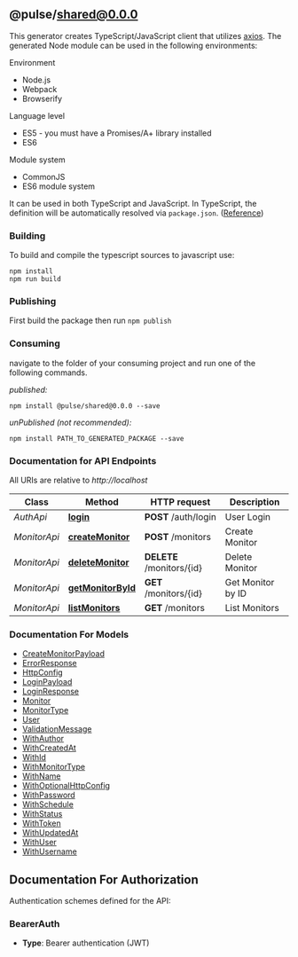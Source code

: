 ## @pulse/shared@0.0.0

This generator creates TypeScript/JavaScript client that utilizes [axios](https://github.com/axios/axios). The generated Node module can be used in the following environments:

Environment
* Node.js
* Webpack
* Browserify

Language level
* ES5 - you must have a Promises/A+ library installed
* ES6

Module system
* CommonJS
* ES6 module system

It can be used in both TypeScript and JavaScript. In TypeScript, the definition will be automatically resolved via `package.json`. ([Reference](https://www.typescriptlang.org/docs/handbook/declaration-files/consumption.html))

### Building

To build and compile the typescript sources to javascript use:
```
npm install
npm run build
```

### Publishing

First build the package then run `npm publish`

### Consuming

navigate to the folder of your consuming project and run one of the following commands.

_published:_

```
npm install @pulse/shared@0.0.0 --save
```

_unPublished (not recommended):_

```
npm install PATH_TO_GENERATED_PACKAGE --save
```

### Documentation for API Endpoints

All URIs are relative to *http://localhost*

Class | Method | HTTP request | Description
------------ | ------------- | ------------- | -------------
*AuthApi* | [**login**](docs/AuthApi.md#login) | **POST** /auth/login | User Login
*MonitorApi* | [**createMonitor**](docs/MonitorApi.md#createmonitor) | **POST** /monitors | Create Monitor
*MonitorApi* | [**deleteMonitor**](docs/MonitorApi.md#deletemonitor) | **DELETE** /monitors/{id} | Delete Monitor
*MonitorApi* | [**getMonitorById**](docs/MonitorApi.md#getmonitorbyid) | **GET** /monitors/{id} | Get Monitor by ID
*MonitorApi* | [**listMonitors**](docs/MonitorApi.md#listmonitors) | **GET** /monitors | List Monitors


### Documentation For Models

 - [CreateMonitorPayload](docs/CreateMonitorPayload.md)
 - [ErrorResponse](docs/ErrorResponse.md)
 - [HttpConfig](docs/HttpConfig.md)
 - [LoginPayload](docs/LoginPayload.md)
 - [LoginResponse](docs/LoginResponse.md)
 - [Monitor](docs/Monitor.md)
 - [MonitorType](docs/MonitorType.md)
 - [User](docs/User.md)
 - [ValidationMessage](docs/ValidationMessage.md)
 - [WithAuthor](docs/WithAuthor.md)
 - [WithCreatedAt](docs/WithCreatedAt.md)
 - [WithId](docs/WithId.md)
 - [WithMonitorType](docs/WithMonitorType.md)
 - [WithName](docs/WithName.md)
 - [WithOptionalHttpConfig](docs/WithOptionalHttpConfig.md)
 - [WithPassword](docs/WithPassword.md)
 - [WithSchedule](docs/WithSchedule.md)
 - [WithStatus](docs/WithStatus.md)
 - [WithToken](docs/WithToken.md)
 - [WithUpdatedAt](docs/WithUpdatedAt.md)
 - [WithUser](docs/WithUser.md)
 - [WithUsername](docs/WithUsername.md)


<a id="documentation-for-authorization"></a>
## Documentation For Authorization


Authentication schemes defined for the API:
<a id="BearerAuth"></a>
### BearerAuth

- **Type**: Bearer authentication (JWT)

